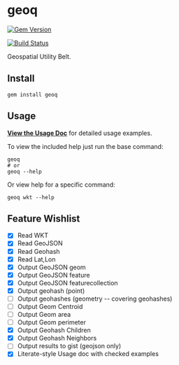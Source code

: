 # geoq

[![Gem Version](https://badge.fury.io/rb/geoq.svg)](https://badge.fury.io/rb/geoq)

[![Build Status](https://travis-ci.org/worace/geoq.svg?branch=master)](https://travis-ci.org/worace/geoq)

Geospatial Utility Belt.

## Install

```
gem install geoq
```

## Usage

**[View the Usage Doc](https://github.com/worace/geoq/blob/master/usage.md)** for detailed usage examples.

To view the included help just run the base command:

```
geoq
# or
geoq --help
```

Or view help for a specific command:

```
geoq wkt --help
```

## Feature Wishlist

* [X] Read WKT
* [X] Read GeoJSON
* [X] Read Geohash
* [X] Read Lat,Lon
* [X] Output GeoJSON geom
* [X] Output GeoJSON feature
* [X] Output GeoJSON featurecollection
* [X] Output geohash (point)
* [ ] Output geohashes (geometry -- covering geohashes)
* [ ] Output Geom Centroid
* [ ] Output Geom area
* [ ] Output Geom perimeter
* [X] Output Geohash Children
* [X] Output Geohash Neighbors
* [ ] Output results to gist (geojson only)
* [X] Literate-style Usage doc with checked examples
